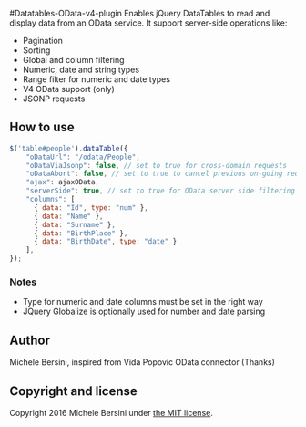 #Datatables-OData-v4-plugin
Enables jQuery DataTables to read and display data from an OData service.
It support server-side operations like:
* Pagination
* Sorting
* Global and column filtering
* Numeric, date and string types
* Range filter for numeric and date types
* V4 OData support (only)
* JSONP requests

## How to use

```javascript
$('table#people').dataTable({
    "oDataUrl": "/odata/People",
  	"oDataViaJsonp": false,	// set to true for cross-domain requests
    "oDataAbort": false, // set to true to cancel previous on-going request
    "ajax": ajaxOData,
    "serverSide": true, // set to true for OData server side filtering and sorting 
    "columns": [
      { data: "Id", type: "num" },
      { data: "Name" },
      { data: "Surname" },
      { data: "BirthPlace" },
      { data: "BirthDate", type: "date" }
  	],
});
```

### Notes
* Type for numeric and date columns must be set in the right way
* JQuery Globalize is optionally used for number and date parsing

## Author
Michele Bersini, inspired from Vida Popovic OData connector (Thanks)

## Copyright and license
Copyright 2016 Michele Bersini under [the MIT license](https://opensource.org/licenses/MIT).
